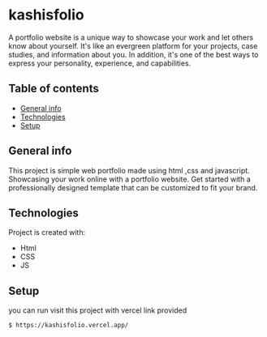 # kashisfolio
A portfolio website is a unique way to showcase your work and let others know about yourself. It's like an evergreen platform for your projects, case studies, and information about you. In addition, it's one of the best ways to express your personality, experience, and capabilities.
## Table of contents
* [General info](#general-info)
* [Technologies](#technologies)
* [Setup](#setup)

## General info
This project is simple web portfolio made using html ,css and javascript. Showcasing your work online with a portfolio website. Get started with a professionally designed template that can be customized to fit your brand.
	
## Technologies
Project is created with:
* Html
* CSS
* JS
	
## Setup
you can run visit this project with vercel link provided

```
$ https://kashisfolio.vercel.app/
```
